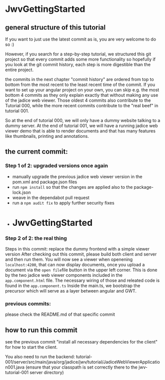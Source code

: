 # JwvGettingStarted

## general structure of this tutorial ##
If you want to just use the latest commit as is, you are very welcome to do so :)

However, if you search for a step-by-step tutorial, we structured this git project 
so that every commit adds some more functionality so hopefully if you look at the 
git commit history, each step is more digestible than the entire project. 

the commits in the next chapter "commit history" are ordered from top to bottom from the most recent 
to the least recent time of the commit. If you want to set up your angular project on your own, 
you can skip e.g. the most bottom 4 commits as they only explain exactly that without making any use of 
the jadice web viewer. Those oldest 4 commits also contribute to the Tutorial 000, while the more recent
commits contribute to the "real beef" in tutorial 001. 

So at the end of tutorial 000, we will only have a dummy website talking to a dummy server.
At the end of tutorial 001, we will have a running jadice web viewer demo that is able to render documents
and that has many features like thumbnails, printing and annotations.



## the current commit: ##
### Step 1 of 2: upgraded versions once again ###
* manually upgrade the previous jadice web viewer version in the pom.xml and package.json files
* run ```npm install``` so that the changes are applied also to the package-lock.json
* weave in the dependabot pull request
* run a ```npm audit fix``` to apply further security fixes
* # JwvGettingStarted

### Step 2 of 2: the real thing ###
Steps in this commit: replace the dummy frontend with a simple viewer version
After checking out this commit, please build both client and server and then run them.
You will now see a viewer when openening ``localhost:4200``, that can now display documents, once you upload a document via the ``open file``file button in the upper left corner.
This is done by the two jadice web viewer components included in the ``app.component.html`` file. The necessary wiring of those and releated code is found in the ``app.component.ts``
Inside the main.ts, we bootstrap the precursor which will serve as a layer between angular and GWT.

### previous commits: ###
please check the README.md of that specific commit


## how to run this commit ##
see the previous commit "install all necessary dependencies for the client" for how to start the client.

You also need to run the backend:
tutorial-001/server/src/main/java/org/jadice/jwv/tutorial/JadiceWebViewerApplication001.java
(ensure that your classpath is set correctly there to the jwv-tutorial-001 server directory)
